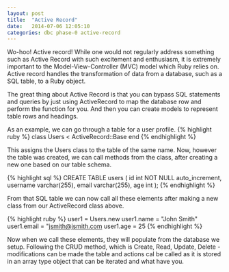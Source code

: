```yaml
---
layout: post
title:  "Active Record"
date:   2014-07-06 12:05:10
categories: dbc phase-0 active-record
---
```


Wo-hoo! Active record! While one would not regularly address something such as Active Record with such excitement and enthusiasm, it is extremely important to the Model-View-Controller (MVC) model which Ruby relies on. Active record handles the transformation of data from a database, such as a SQL table, to a Ruby object.

The great thing about Active Record is that you can bypass SQL statements and queries by just using ActiveRecord to map the database row and perform the function for you. And then you can create models to represent table rows and headings.

As an example, we can go through a table for a user profile.
{% highlight ruby %}
class Users < ActiveRecord::Base
end
{% endhighlight %}

This assigns the Users class to the table of the same name. Now, however the table was created, we can call methods from the class, after creating a new one based on our table schema.

{% highlight sql %}
CREATE TABLE users (
    id int NOT NULL auto_increment,
    username varchar(255),
    email varchar(255),
    age int
);
{% endhighlight %}

From that SQL table we can now call all these elements after making a new class from our ActiveRecord class above.

{% highlight ruby %}
user1 = Users.new
user1.name = "John Smith"
user1.email = "jsmith@jsmith.com
user1.age = 25
{% endhighlight %}

Now when we call these elements, they will populate from the database we setup. Following the CRUD method, which is Create, Read, Update, Delete - modifications can be made the table and actions cal be called as it is stored in an array type object that can be iterated and what have you.